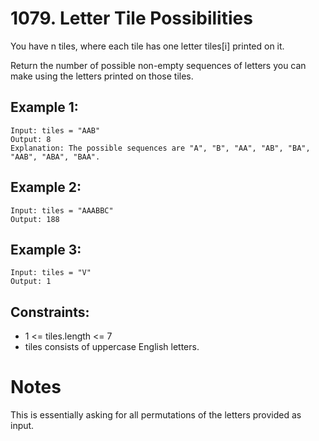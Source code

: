 # 1079. Letter Tile Possibilities

You have n tiles, where each tile has one letter tiles[i] printed on it.

Return the number of possible non-empty sequences of letters you can make using
the letters printed on those tiles.

## Example 1:

```
Input: tiles = "AAB"
Output: 8
Explanation: The possible sequences are "A", "B", "AA", "AB", "BA", "AAB", "ABA", "BAA".
```

## Example 2:

```
Input: tiles = "AAABBC"
Output: 188
```

## Example 3:

```
Input: tiles = "V"
Output: 1
```

## Constraints:

* 1 <= tiles.length <= 7
* tiles consists of uppercase English letters.

# Notes

This is essentially asking for all permutations of the letters provided as input.

